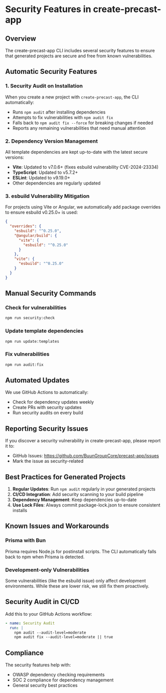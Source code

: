 # Security Features in create-precast-app

## Overview

The create-precast-app CLI includes several security features to ensure that generated projects are secure and free from known vulnerabilities.

## Automatic Security Features

### 1. Security Audit on Installation

When you create a new project with `create-precast-app`, the CLI automatically:

- Runs `npm audit` after installing dependencies
- Attempts to fix vulnerabilities with `npm audit fix`
- Falls back to `npm audit fix --force` for breaking changes if needed
- Reports any remaining vulnerabilities that need manual attention

### 2. Dependency Version Management

All template dependencies are kept up-to-date with the latest secure versions:

- **Vite**: Updated to v7.0.6+ (fixes esbuild vulnerability CVE-2024-23334)
- **TypeScript**: Updated to v5.7.2+
- **ESLint**: Updated to v9.19.0+
- Other dependencies are regularly updated

### 3. esbuild Vulnerability Mitigation

For projects using Vite or Angular, we automatically add package overrides to ensure esbuild v0.25.0+ is used:

```json
{
  "overrides": {
    "esbuild": "^0.25.0",
    "@angular/build": {
      "vite": {
        "esbuild": "^0.25.0"
      }
    },
    "vite": {
      "esbuild": "^0.25.0"
    }
  }
}
```

## Manual Security Commands

### Check for vulnerabilities

```bash
npm run security:check
```

### Update template dependencies

```bash
npm run update:templates
```

### Fix vulnerabilities

```bash
npm run audit:fix
```

## Automated Updates

We use GitHub Actions to automatically:

- Check for dependency updates weekly
- Create PRs with security updates
- Run security audits on every build

## Reporting Security Issues

If you discover a security vulnerability in create-precast-app, please report it to:

- GitHub Issues: https://github.com/BuunGroupCore/precast-app/issues
- Mark the issue as security-related

## Best Practices for Generated Projects

1. **Regular Updates**: Run `npm audit` regularly in your generated projects
2. **CI/CD Integration**: Add security scanning to your build pipeline
3. **Dependency Management**: Keep dependencies up-to-date
4. **Use Lock Files**: Always commit package-lock.json to ensure consistent installs

## Known Issues and Workarounds

### Prisma with Bun

Prisma requires Node.js for postinstall scripts. The CLI automatically falls back to npm when Prisma is detected.

### Development-only Vulnerabilities

Some vulnerabilities (like the esbuild issue) only affect development environments. While these are lower risk, we still fix them proactively.

## Security Audit in CI/CD

Add this to your GitHub Actions workflow:

```yaml
- name: Security Audit
  run: |
    npm audit --audit-level=moderate
    npm audit fix --audit-level=moderate || true
```

## Compliance

The security features help with:

- OWASP dependency checking requirements
- SOC 2 compliance for dependency management
- General security best practices
